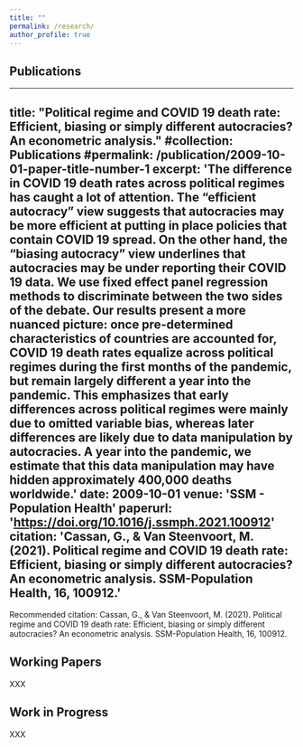 ```yaml
---
title: ""
permalink: /research/
author_profile: true
---
```


## Publications
---
title: "Political regime and COVID 19 death rate: Efficient, biasing or simply different autocracies?An econometric analysis."
#collection: Publications
#permalink: /publication/2009-10-01-paper-title-number-1
excerpt: 'The difference in COVID 19 death rates across political regimes has caught a lot of attention. The “efficient autocracy” view suggests that autocracies may be more efficient at putting in place policies that contain COVID 19 spread. On the other hand, the “biasing autocracy” view underlines that autocracies may be under reporting their COVID 19 data. We use fixed effect panel regression methods to discriminate between the two sides of the debate. Our results present a more nuanced picture: once pre-determined characteristics of countries are accounted for, COVID 19 death rates equalize across political regimes during the first months of the pandemic, but remain largely different a year into the pandemic. This emphasizes that early differences across political regimes were mainly due to omitted variable bias, whereas later differences are likely due to data manipulation by autocracies. A year into the pandemic, we estimate that this data manipulation may have hidden approximately 400,000 deaths worldwide.'
date: 2009-10-01
venue: 'SSM - Population Health'
paperurl: 'https://doi.org/10.1016/j.ssmph.2021.100912'
citation: 'Cassan, G., & Van Steenvoort, M. (2021). Political regime and COVID 19 death rate: Efficient, biasing or simply different autocracies? An econometric analysis. SSM-Population Health, 16, 100912.'
---

Recommended citation: Cassan, G., & Van Steenvoort, M. (2021). Political regime and COVID 19 death rate: Efficient, biasing or simply different autocracies? An econometric analysis. SSM-Population Health, 16, 100912.


## Working Papers

XXX

## Work in Progress

XXX

